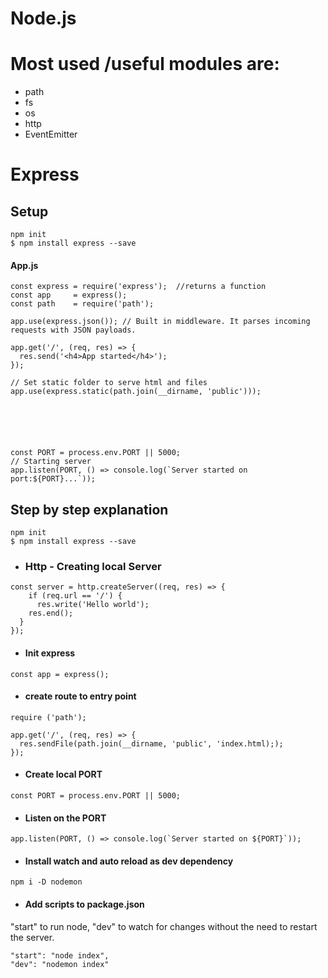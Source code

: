 # Node.js

# Most used /useful modules are:
* path
* fs
* os
* http
* EventEmitter




# Express

## Setup
```
npm init
$ npm install express --save

```

#### App.js

```
const express = require('express');  //returns a function
const app     = express();
const path    = require('path');

app.use(express.json()); // Built in middleware. It parses incoming requests with JSON payloads.

app.get('/', (req, res) => {
  res.send('<h4>App started</h4>');
});

// Set static folder to serve html and files
app.use(express.static(path.join(__dirname, 'public')));






const PORT = process.env.PORT || 5000;
// Starting server
app.listen(PORT, () => console.log(`Server started on port:${PORT}...`));

```

## Step by step explanation

```
npm init
$ npm install express --save

```

* ### Http - Creating local Server

```
const server = http.createServer((req, res) => {
    if (req.url == '/') {
      res.write('Hello world');
    res.end();
  }
});

```

* #### Init express
```
const app = express();

```

* #### create route to entry point
```
require ('path');

app.get('/', (req, res) => {
  res.sendFile(path.join(__dirname, 'public', 'index.html););
});

```


* #### Create local PORT
```
const PORT = process.env.PORT || 5000;

```

* #### Listen on the PORT
```
app.listen(PORT, () => console.log(`Server started on ${PORT}`));

```

* #### Install watch and auto reload as dev dependency
```
npm i -D nodemon
```

* #### Add scripts to package.json
"start" to run node, "dev" to watch for changes without the need to restart the server.
```
"start": "node index",
"dev": "nodemon index"

```

